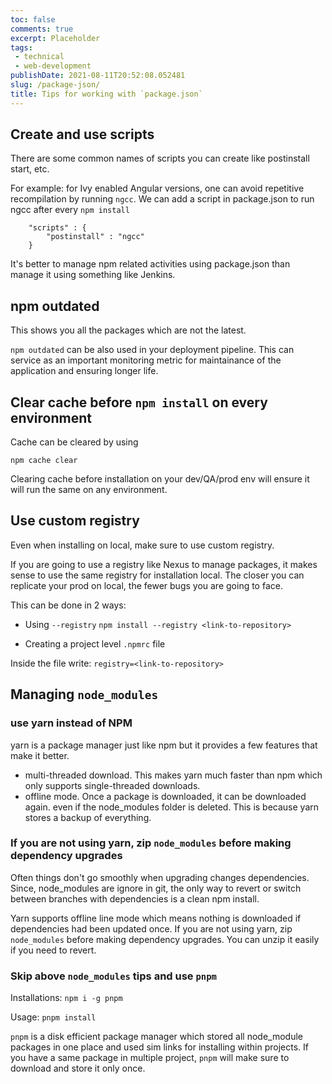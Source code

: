 ```yaml
---
toc: false
comments: true
excerpt: Placeholder 
tags:
 - technical
 - web-development
publishDate: 2021-08-11T20:52:08.052481
slug: /package-json/
title: Tips for working with `package.json`
---
```


## Create and use scripts

There are some common names of scripts you can create like postinstall start, etc.

For example: for Ivy enabled Angular versions, one can avoid repetitive recompilation by running `ngcc`. We can add a script in package.json to run ngcc after every `npm install`

```
    "scripts" : {
        "postinstall" : "ngcc"
    }
```

It's better to manage npm related activities using package.json than manage it using something like Jenkins.

## npm outdated

This shows you all the packages which are not the latest.

`npm outdated` can be also used in your deployment pipeline. This can service as an important monitoring metric for maintainance of the application and ensuring longer life.

## Clear cache before `npm install` on every environment

Cache can be cleared by using

`npm cache clear`

Clearing cache before installation on your dev/QA/prod env will ensure it will run the same on any environment.

## Use custom registry

Even when installing on local, make sure to use custom registry.

If you are going to use a registry like Nexus to manage packages, it makes sense to use the same registry for installation local. The closer you can replicate your prod on local, the fewer bugs you are going to face.

This can be done in 2 ways:

- Using `--registry`
`npm install --registry <link-to-repository>`

- Creating a project level `.npmrc` file

Inside the file write:
`registry=<link-to-repository>`

## Managing `node_modules`

### use yarn instead of NPM

yarn is a package manager just like npm but it provides a few features that make it better.

- multi-threaded download. This makes yarn much faster than npm which only supports single-threaded downloads.
- offline mode. Once a package is downloaded, it can be downloaded again. even if the node_modules folder is deleted. This is because yarn stores a backup of everything.

### If you are not using yarn, zip `node_modules` before making dependency upgrades

Often things don't go smoothly when upgrading changes dependencies. Since, node_modules are ignore in git, the only way to revert or switch between branches with dependencies is a clean npm install.

Yarn supports offline line mode which means nothing is downloaded if dependencies had been updated once. If you are not using yarn, zip `node_modules` before making dependency upgrades. You can unzip it easily if you need to revert.

### Skip above `node_modules` tips and use `pnpm`

Installations: `npm i -g pnpm`

Usage: `pnpm install`

`pnpm` is a disk efficient package manager which stored all node_module packages in one place and used  sim links for installing within projects. If you have a same package in multiple project, `pnpm` will make sure to download and store it only once. 